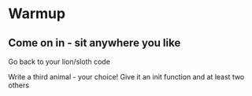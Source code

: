 
# Warmup

## Come on in - sit anywhere you like
Go back to your lion/sloth code

Write a third animal - your choice! Give it an init function and at least two others





